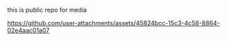 this is public repo for media



https://github.com/user-attachments/assets/45824bcc-15c3-4c58-8864-02e4aac01a07

